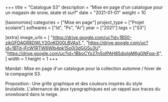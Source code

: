 +++
title = "Catalogue S3"
description = "Mise en page d'un catalogue pour un magasin de snow, skate et surf"
date = "2021-01-01"
weight = 10

[taxonomies]
categories = ["Mise en page"]
project_type = ["Projet scolaire"]
softwares = ["Id", "Ps", "Ai"]
year = ["2021"]
tags = ["S3"]

[extra]
image_urls = [
    "https://drive.google.com/uc?id=1BS0-zikGFDAGR8DWLY2GnKD00LBVAs1_",
    "https://drive.google.com/uc?id=1BTd-jFcW1RTW6Wlb4pk1So0j3dGGSu3U",
    "https://drive.google.com/uc?id=1BboCYo27n5oIPAH85dioIgM6gGNFpq-X",
]
width = 1
height = 1
+++

Mandat : Mise en page d'un catalogue pour la collection automne / hiver de la compagnie S3.

Proposition : Une grille graphique et des couleurs inspirés du style brutaliste.
L'alternance de jeux typographiques est un rappel aux traces du snowboard dans la neige.